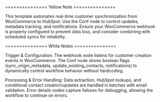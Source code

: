 =============== Yellow Note ===============

This template automates real-time customer synchronization from WooCommerce to HubSpot. Use the Conf node to control updates, metadata tracking, and notifications. Ensure your WooCommerce webhook is properly configured to prevent data loss, and consider combining with scheduled syncs for reliability.

=============== White Notes ===============

Trigger & Configuration: The webhook node listens for customer creation events in WooCommerce. The Conf node stores boolean flags (sync_origin_metadata, update_existing_contacts, notifications) to dynamically control workflow behavior without hardcoding.

Processing & Error Handling: Data extraction, HubSpot lookups, and conditional contact creation/updates are handled in batches with email validation. Error details nodes capture failures for debugging, allowing the workflow to continue on errors.